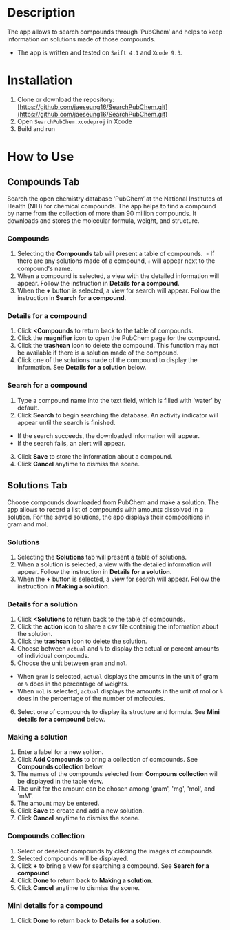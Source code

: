 # Description

The app allows to search compounds through ‘PubChem’ and helps to keep information on solutions made of those compounds.

* The app is written and tested on `Swift 4.1` and `Xcode 9.3`.

# Installation

1. Clone or download the repository: [https://github.com/jaeseung16/SearchPubChem.git](https://github.com/jaeseung16/SearchPubChem.git)
2. Open `SearchPubChem.xcodeproj` in Xcode
3. Build and run

# How to Use

## Compounds Tab

Search the open chemistry database ‘PubChem’ at the National Institutes of Health (NIH) for chemical compounds. The app helps to find a compound by name from the collection of more than 90 million compounds. It downloads and stores the molecular formula, weight, and structure.

### Compounds

1. Selecting the **Compounds** tab will present a table of compounds.
  - If there are any solutions made of a compound, 💧 will appear next to the compound's name.
2. When a compound is selected, a view with the detailed information will appear. Follow the instruction in **Details for a compound**.
3. When the **+** button is selected, a view for search will appear. Follow the instruction in **Search for a compound**.

### Details for a compound

1. Click **<Compounds** to return back to the table of compounds.
2. Click the **magnifier** icon to open the PubChem page for the compound.
3. Click the **trashcan** icon to delete the compound. This function may not be available if there is a solution made of the compound.
4. Click one of the solutions made of the compound to display the information. See **Details for a solution** below.

### Search for a compound

1. Type a compound name into the text field, which is filled with ‘water’ by default.
2. Click **Search** to begin searching the database. An activity indicator will appear until the search is finished.
  - If the search succeeds, the downloaded information will appear.
  - If the search fails, an alert will appear.
3. Click **Save** to store the information about a compound.
4. Click **Cancel** anytime to dismiss the scene.

## Solutions Tab

Choose compounds downloaded from PubChem and make a solution. The app allows to record a list of compounds with amounts dissolved in a solution. For the saved solutions, the app displays their compositions in gram and mol.

### Solutions

1. Selecting the **Solutions** tab will present a table of solutions.
2. When a solution is selected, a view with the detailed information will appear. Follow the instruction in **Details for a solution**.
3. When the **+** button is selected, a view for search will appear. Follow the instruction in **Making a solution**.

### Details for a solution

1. Click **<Solutions** to return back to the table of compounds.
2. Click the **action** icon to share a csv file containig the information about the solution.
3. Click the **trashcan** icon to delete the solution.
4. Choose between `actual` and `%` to display the actual or percent amounts of individual compounds.
5. Choose the unit between `gram` and `mol`.
  - When `gram` is selected, `actual` displays the amounts in the unit of gram or `%` does in the percentage of weights.
  - When `mol` is selected, `actual` displays the amounts in the unit of mol or `%` does in the percentage of the number of molecules.
6. Select one of compounds to display its structure and formula. See **Mini details for a compound** below.

### Making a solution

1. Enter a label for a new soltion.
2. Click **Add Compounds** to bring a collection of compounds. See **Compounds collection** below.
3. The names of the compounds selected from **Compouns collection** will be displayed in the table view.
4. The unit for the amount can be chosen among 'gram', 'mg', 'mol', and 'mM'.
5. The amount may be entered.
6. Click **Save** to create and add a new solution.
7. Click **Cancel** anytime to dismiss the scene.

### Compounds collection

1. Select or deselect compounds by clikcing the images of compounds.
2. Selected compounds will be displayed.
3. Click **+** to bring a view for searching a compound. See **Search for a compound**.
4. Click **Done** to return back to **Making a solution**.
5. Click **Cancel** anytime to dismiss the scene.

### Mini details for a compound

1. Click **Done** to return back to **Details for a solution**.
